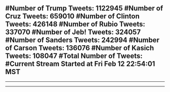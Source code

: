 #Number of Trump Tweets: 1122945
#Number of Cruz Tweets: 659010
#Number of Clinton Tweets: 426148
#Number of Rubio Tweets: 337070
#Number of Jeb! Tweets: 324057
#Number of Sanders Tweets: 242994
#Number of Carson Tweets: 136076
#Number of Kasich Tweets: 108047
#Total Number of Tweets:  
#Current Stream Started at Fri Feb 12 22:54:01 MST
---
---
---

